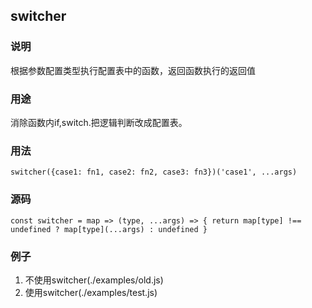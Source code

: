 ## switcher
### 说明
根据参数配置类型执行配置表中的函数，返回函数执行的返回值

### 用途
消除函数内if,switch.把逻辑判断改成配置表。

### 用法
```
switcher({case1: fn1, case2: fn2, case3: fn3})('case1', ...args)
```

### 源码
```
const switcher = map => (type, ...args) => { return map[type] !== undefined ? map[type](...args) : undefined }
```

### 例子

1. 不使用switcher(./examples/old.js)
2. 使用switcher(./examples/test.js)
